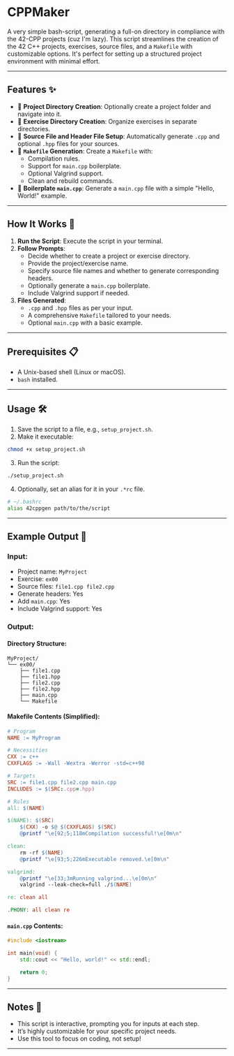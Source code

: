 # CPPMaker
A very simple bash-script, generating a full-on directory in compliance with the 42-CPP projects (cuz I'm lazy).
This script streamlines the creation of the 42 C++ projects, exercises, source files, and a `Makefile` with customizable options. It's perfect for setting up a structured project environment with minimal effort.

---

## Features ✨

- 📁 **Project Directory Creation**: Optionally create a project folder and navigate into it.
- 📂 **Exercise Directory Creation**: Organize exercises in separate directories.
- 📝 **Source File and Header File Setup**: Automatically generate `.cpp` and optional `.hpp` files for your sources.
- 🔨 **`Makefile` Generation**: Create a `Makefile` with:
  - Compilation rules.
  - Support for `main.cpp` boilerplate.
  - Optional Valgrind support.
  - Clean and rebuild commands.
- 👋 **Boilerplate `main.cpp`**: Generate a `main.cpp` file with a simple "Hello, World!" example.

---

## How It Works 🚀

1. **Run the Script**: Execute the script in your terminal.
2. **Follow Prompts**:
   - Decide whether to create a project or exercise directory.
   - Provide the project/exercise name.
   - Specify source file names and whether to generate corresponding headers.
   - Optionally generate a `main.cpp` boilerplate.
   - Include Valgrind support if needed.
3. **Files Generated**:
   - `.cpp` and `.hpp` files as per your input.
   - A comprehensive `Makefile` tailored to your needs.
   - Optional `main.cpp` with a basic example.

---

## Prerequisites 📋

- A Unix-based shell (Linux or macOS).
- `bash` installed.

---

## Usage 🛠️

1. Save the script to a file, e.g., `setup_project.sh`.
2. Make it executable:
```bash
chmod +x setup_project.sh
```
3. Run the script:
```bash
./setup_project.sh
```
4. Optionally, set an alias for it in your `.*rc` file.
```bash
# ~/.bashrc
alias 42cppgen path/to/the/script
```

---

## Example Output 📂

### Input:
- Project name: `MyProject`
- Exercise: `ex00`
- Source files: `file1.cpp file2.cpp`
- Generate headers: Yes
- Add `main.cpp`: Yes
- Include Valgrind support: Yes

### Output:
#### Directory Structure:
```
MyProject/
└── ex00/
    ├── file1.cpp
    ├── file1.hpp
    ├── file2.cpp
    ├── file2.hpp
    ├── main.cpp
    └── Makefile
```

#### Makefile Contents (Simplified):
```makefile
# Program
NAME := MyProgram

# Necessities
CXX := c++
CXXFLAGS := -Wall -Wextra -Werror -std=c++98

# Targets
SRC := file1.cpp file2.cpp main.cpp
INCLUDES := $(SRC:.cpp=.hpp)

# Rules
all: $(NAME)

$(NAME): $(SRC)
	$(CXX) -o $@ $(CXXFLAGS) $(SRC)
	@printf "\e[92;5;118mCompilation successful!\e[0m\n"

clean:
	rm -rf $(NAME)
	@printf "\e[93;5;226mExecutable removed.\e[0m\n"

valgrind:
	@printf "\e[33;3mRunning valgrind...\e[0m\n"
	valgrind --leak-check=full ./$(NAME)

re: clean all

.PHONY: all clean re
```

#### `main.cpp` Contents:
```cpp
#include <iostream>

int main(void) {
	std::cout << "Hello, world!" << std::endl;

	return 0;
}
```

---

## Notes 📒

- This script is interactive, prompting you for inputs at each step.
- It’s highly customizable for your specific project needs.
- Use this tool to focus on coding, not setup!

---
